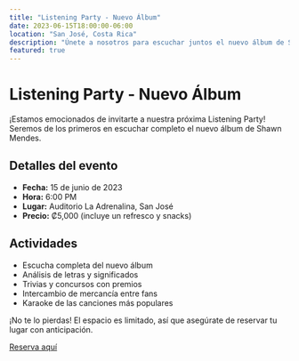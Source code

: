 ```yaml
---
title: "Listening Party - Nuevo Álbum"
date: 2023-06-15T18:00:00-06:00
location: "San José, Costa Rica"
description: "Únete a nosotros para escuchar juntos el nuevo álbum de Shawn Mendes. Tendremos actividades, concursos y mucha diversión."
featured: true
---
```


# Listening Party - Nuevo Álbum

¡Estamos emocionados de invitarte a nuestra próxima Listening Party! Seremos de los primeros en escuchar completo el nuevo álbum de Shawn Mendes.

## Detalles del evento

- **Fecha:** 15 de junio de 2023
- **Hora:** 6:00 PM
- **Lugar:** Auditorio La Adrenalina, San José
- **Precio:** ₡5,000 (incluye un refresco y snacks)

## Actividades

- Escucha completa del nuevo álbum
- Análisis de letras y significados
- Trivias y concursos con premios
- Intercambio de mercancía entre fans
- Karaoke de las canciones más populares

¡No te lo pierdas! El espacio es limitado, así que asegúrate de reservar tu lugar con anticipación.

[Reserva aquí](https://ejemplo.com/reservas) 